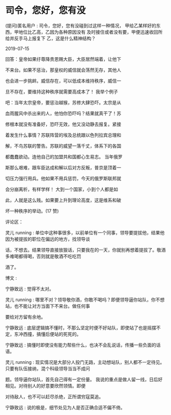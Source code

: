 # 司令，您好，您有没

(提问)匿名用户 : 司令，您好，您有没碰到过这样一种情况， 甲给乙某样好的东西，甲地位比乙高，乙因为各种原因没有 及时接住或者没有要，甲便迅速收回所给并反手马上报复下 乙，这是什么精神结构？

2019-07-15

回答：皇帝如果纡尊降贵恩赐大臣，大臣居然端着，让他下

不来台。如果不惩治，那皇权的威信就会荡然无存，其他人

也会进一步挑衅。威信存在，可以低成本维持秩序，威信一

旦不存在，要维持这种秩序就需要高成本了！ 我举个例子

吧：当年太宗皇帝，要惩治越猴，苏修大肆恐吓。太宗是从

血雨腥风中杀出来的人，他怕你恐吓吗？结果就真干了！苏

修根本就没有准备好，恐吓无效，他又没动静去报复。紧接

着发生什么事情？苏联阵营的埃及总统跟以色列拉宾总理和

解，不鸟苏联的警告。苏联的威望一落千丈，体系下的各国

都蠢蠢欲动。连他自己的加盟共和国都心生易志。 当年俄罗

斯那么艰难，跟车臣达成和解以后对方反叛，普京是顶着一

切压力强行用兵。他如果不用兵惩罚，今天的俄罗斯联邦就

会分崩离析，有样学样！ 大到一个国家，小到个人都是如

此，人就是这么贱。如果要上升到理论高度，这是维系和破

坏一种秩序的举动。(17 赞)

评论区：

灵儿 running : 单位中这种事很多，以前单位有一个同事，领导要提拔他，结果他因为被提拔的职位在偏远的地方，找领导谈

话，不想去。结果领导直接放狠话，只要我在的一天，你就别再想着提拔了。敬酒多难喝都得喝，否则就是敬酒不吃吃罚

酒了。

博文 :

宁静致远 : 觉得不太对。

灵儿 running : 哪里不对？领导敬你酒，你敢不喝吗？即便领导逼你站队，你不想站，也不能让对方当面下不来台。做任何事

要给对方留有余地。

宁静致远 : 底层逻辑搞不懂时，不那么坚定时便不好站队，即使站了也是摇摆不定，东冲西撞，搞懂后便站的死死的。

宁静致远 : 搞懂时即使没有能力帮些什么，也决不会乱说话，传播一些负面的话语。

灵儿 running : 现实情况是大部分人投门无路，主动想站队，别人都不一定待见。只要有队伍接纳，混个科级领导当当不成问

题。领导逼你站队，首先自己得有一定份量。 我说的重点是做人留一线，日后好相见。对待别人的好意要欣然领情。即便

对待敌人，也不可以赶尽杀绝，正所谓穷寇莫追。

宁静致远 : 说的极是，细节处见为人是否正确合适不偏不倚。